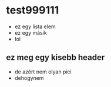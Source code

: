 # test999111
- ez egy lista elem
- ez egy másik
- lol

## ez meg egy kisebb header
- de azért nem olyan pici
- dehogynem
